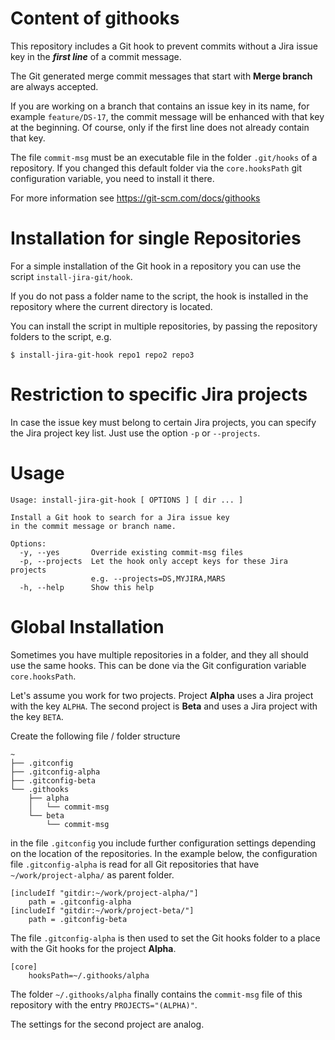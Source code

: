 # Content of githooks

This repository includes a Git hook to prevent commits without a Jira issue key in the ***first line*** of a commit message.

The Git generated merge commit messages that start with **Merge branch** are always accepted.

If you are working on a branch that contains an issue key in its name, for example `feature/DS-17`, the commit message will be enhanced with that key at the beginning. Of course, only if the first line does not already contain that key.

The file `commit-msg` must be an executable file in the folder `.git/hooks` of a repository.
If you changed this default folder via the `core.hooksPath` git configuration variable, you need to install it there.

For more information see https://git-scm.com/docs/githooks

# Installation for single Repositories

For a simple installation of the Git hook in a repository you can use the script `install-jira-git/hook`.

If you do not pass a folder name to the script, the hook is installed in the repository where the current directory is located.

You can install the script in multiple repositories, by passing the repository folders to the script, e.g.
```shell
$ install-jira-git-hook repo1 repo2 repo3
```

# Restriction to specific Jira projects

In case the issue key must belong to certain Jira projects, you can specify the Jira project key list. Just use the option `-p` or `--projects`.

# Usage
```
Usage: install-jira-git-hook [ OPTIONS ] [ dir ... ]

Install a Git hook to search for a Jira issue key
in the commit message or branch name.

Options:
  -y, --yes       Override existing commit-msg files
  -p, --projects  Let the hook only accept keys for these Jira projects
                  e.g. --projects=DS,MYJIRA,MARS
  -h, --help      Show this help
```

# Global Installation

Sometimes you have multiple repositories in a folder, and they all should use the same hooks. This can be done via the Git configuration variable `core.hooksPath`.

Let's assume you work for two projects. Project **Alpha** uses a Jira project with the key `ALPHA`. The second project is **Beta** and uses a Jira project with the key `BETA`.

Create the following file / folder structure

```
~
├── .gitconfig
├── .gitconfig-alpha
├── .gitconfig-beta
└── .githooks
    ├── alpha
    │   └── commit-msg
    └── beta
        └── commit-msg
```

in the file `.gitconfig` you include further configuration settings depending on the location of the repositories. In the example below, the configuration file `.gitconfig-alpha` is read for all Git repositories that have `~/work/project-alpha/` as parent folder.

```shell
[includeIf "gitdir:~/work/project-alpha/"]
    path = .gitconfig-alpha
[includeIf "gitdir:~/work/project-beta/"]
    path = .gitconfig-beta
```

The file `.gitconfig-alpha` is then used to set the Git hooks folder to a place with the Git hooks for the project **Alpha**.

```
[core]
    hooksPath=~/.githooks/alpha
```

The folder `~/.githooks/alpha` finally contains the `commit-msg` file of this repository with the entry `PROJECTS="(ALPHA)"`.

The settings for the second project are analog.
